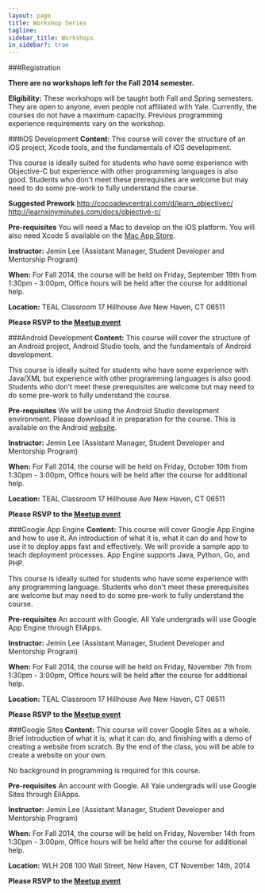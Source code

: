 ```yaml
---
layout: page
title: Workshop Series
tagline:
sidebar_title: Workshops
in_sidebar?: true
---
```


###Registration
<!--If you are interested in attending any of these workshops, please fill out the
form [here](https://docs.google.com/a/yale.edu/forms/d/1BpWnnO3HAEMHsWuum2oeFnvUWKI5GTuu_kbRNkud62w/viewform).

These courses are designed to be quick introductions to various technologies
with a goal of getting students started.-->

**There are no workshops left for the Fall 2014 semester.** 

**Eligibility:**
These workshops will be taught both Fall and Spring semesters.
They are open to anyone, even people not affiliated with Yale. Currently,
the courses do not have a maximum capacity.
Previous programming experience requirements vary on the workshop.

###iOS Development
**Content:**
This course will cover the structure of an iOS project, Xcode tools, and the
fundamentals of iOS development.

This course is ideally suited for students who have some experience with Objective-C
but experience with other programming languages is also good. Students who don't
meet these prerequisites are welcome but may need to do some pre-work to fully
understand the course.

**Suggested Prework**
http://cocoadevcentral.com/d/learn_objectivec/
http://learnxinyminutes.com/docs/objective-c/

**Pre-requisites**
You will need a Mac to develop on the iOS platform. You will also need Xcode 5
available on the [Mac App Store](https://itunes.apple.com/us/app/xcode/id497799835?ls=1&mt=12).

**Instructor:**
Jemin Lee (Assistant Manager, Student Developer and Mentorship Program)

**When:**
For Fall 2014, the course will be held on Friday, September 19th from 1:30pm - 3:00pm,
Office hours will be held after the course for additional help.

**Location:**
TEAL Classroom
17 Hillhouse Ave
New Haven, CT 06511

**Please RSVP to the [Meetup event](http://www.meetup.com/newhavenio/events/207357492/)**

###Android Development
**Content:**
This course will cover the structure of an Android project, Android Studio tools,
and the fundamentals of Android development.

This course is ideally suited for students who have some experience with Java/XML
but experience with other programming languages is also good. Students who don't
meet these prerequisites are welcome but may need to do some pre-work to fully
understand the course.

**Pre-requisites**
We will be using the Android Studio development environment. Please download it
in preparation for the course. This is available on the Android [website](https://developer.android.com/sdk/installing/studio.html).

**Instructor:**
Jemin Lee (Assistant Manager, Student Developer and Mentorship Program)

**When:**
For Fall 2014, the course will be held on Friday, October 10th from 1:30pm - 3:00pm,
Office hours will be held after the course for additional help.

**Location:**
TEAL Classroom
17 Hillhouse Ave
New Haven, CT 06511

**Please RSVP to the [Meetup event](http://www.meetup.com/newhavenio/events/207365512/?a=ea1_grp&rv=ea1&_af_eid=207365512&_af=event)**

###Google App Engine
**Content:**
This course will cover Google App Engine and how to use it. An introduction of
what it is, what it can do and how to use it to deploy apps fast and effectively.
We will provide a sample app to teach deployment processes. App Engine supports
Java, Python, Go, and PHP.

This course is ideally suited for students who have some experience with any
programming language. Students who don't meet these prerequisites are
welcome but may need to do some pre-work to fully understand the course.

**Pre-requisites**
An account with Google. All Yale undergrads will use Google App Engine through EliApps.

**Instructor:**
Jemin Lee (Assistant Manager, Student Developer and Mentorship Program)

**When:**
For Fall 2014, the course will be held on Friday, November 7th from 1:30pm - 3:00pm,
Office hours will be held after the course for additional help.

**Location:**
TEAL Classroom
17 Hillhouse Ave
New Haven, CT 06511

**Please RSVP to the [Meetup event](http://www.meetup.com/newhavenio/events/207367522/?a=ea1_grp&rv=ea1&_af_eid=207367522&_af=event)**

###Google Sites
**Content:**
This course will cover Google Sites as a whole. Brief introduction of what it is,
what it can do, and finishing with a demo of creating a website from scratch. By
the end of the class, you will be able to create a website on your own.

No background in programming is required for this course.

**Pre-requisites**
An account with Google. All Yale undergrads will use Google Sites through EliApps.

**Instructor:**
Jemin Lee (Assistant Manager, Student Developer and Mentorship Program)

**When:**
For Fall 2014, the course will be held on Friday, November 14th from 1:30pm - 3:00pm,
Office hours will be held after the course for additional help.

**Location:**
WLH 208
100 Wall Street, New Haven, CT
November 14th, 2014

**Please RSVP to the [Meetup event](http://www.meetup.com/newhavenio/events/207366462/?a=ea1_grp&rv=ea1&_af_eid=207366462&_af=event)**
